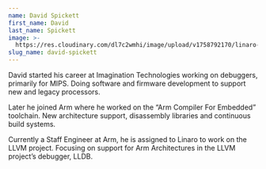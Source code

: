 ```yaml
---
name: David Spickett
first_name: David
last_name: Spickett
image: >-
  https://res.cloudinary.com/dl7c2wmhi/image/upload/v1758792170/linaro-website/images/author/_mg_3850
slug_name: david-spickett
---
```


David started his career at Imagination Technologies working on debuggers, primarily for MIPS. Doing software and firmware development to support new and legacy processors.

Later he joined Arm where he worked on the “Arm Compiler For Embedded” toolchain. New architecture support, disassembly libraries and continuous build systems.

Currently a Staff Engineer at Arm, he is assigned to Linaro to work on the LLVM project. Focusing on support for Arm Architectures in the LLVM project’s debugger, LLDB.
